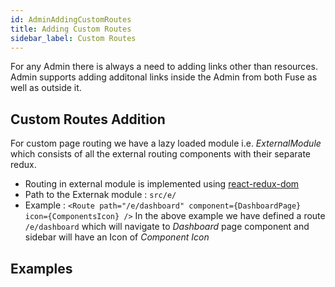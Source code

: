 ```yaml
---
id: AdminAddingCustomRoutes
title: Adding Custom Routes
sidebar_label: Custom Routes
---
```


For any Admin there is always a need to adding links other than resources. Admin supports adding additonal links inside the Admin from both Fuse as well as outside it.

## Custom Routes Addition

For custom page routing we have a lazy loaded module i.e. _ExternalModule_ which consists of all the external routing components with their separate redux.

- Routing in external module is implemented using [react-redux-dom](https://reacttraining.com/react-router/web/guides/quick-start)
- Path to the Externak module : `src/e/`
- Example : `<Route path="/e/dashboard" component={DashboardPage} icon={ComponentsIcon} />` In the above example we have defined a route `/e/dashboard` which will navigate to _Dashboard_ page component and sidebar will have an Icon of _Component Icon_

## Examples
